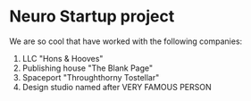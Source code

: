 # Neuro Startup project
We are so cool that have worked with the following companies:
1. LLC "Hons & Hooves"
2. Publishing house "The Blank Page"
3. Spaceport "Throughthorny Tostellar"
4. Design studio named after VERY FAMOUS PERSON